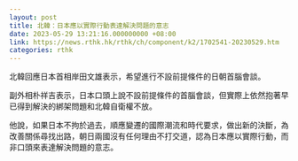 ```yaml
---
layout: post
title: 北韓：日本應以實際行動表達解決問題的意志
date: 2023-05-29 13:21:16.000000000 +08:00
link: https://news.rthk.hk/rthk/ch/component/k2/1702541-20230529.htm
categories: rthk
---
```


北韓回應日本首相岸田文雄表示，希望進行不設前提條件的日朝首腦會談。

副外相朴祥吉表示，日本口頭上說不設前提條件的首腦會談，但實際上依然抱著早已得到解決的綁架問題和北韓自衛權不放。

他說，如果日本不拘於過去，順應變遷的國際潮流和時代要求，做出新的決斷，為改善關係尋找出路，朝日兩國沒有任何理由不打交道，認為日本應以實際行動，而非口頭來表達解決問題的意志。
